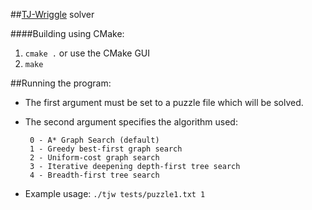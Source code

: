 ##[TJ-Wriggle](http://www.clickmazes.com/tjwrig/ixbhwrig.htm) solver

####Building using CMake:

 1. `cmake .` or use the CMake GUI
 2. `make`

##Running the program:

 * The first argument must be set to a puzzle file which will be solved.
 * The second argument specifies the algorithm used:
 
        0 - A* Graph Search (default)
        1 - Greedy best-first graph search
        2 - Uniform-cost graph search
        3 - Iterative deepening depth-first tree search
        4 - Breadth-first tree search

 * Example usage: `./tjw tests/puzzle1.txt 1`
